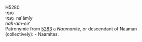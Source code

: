 <body>
  <p>H5280<br>  נעמי  <br> נַעֲמִי  ‎  na‛ămı̂y  <br><i>nah-am-ee‘ </i><br>Patronymic from <a href="h5283.htm">5283</a>  a <i>Naamanite</i>, or descendant of Naaman (collectively): - Naamites.<br></p>
 </body>